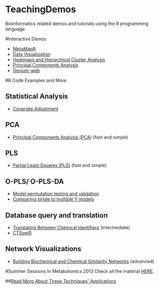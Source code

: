 TeachingDemos
=============

Bioinformatics related demos and tutorials using the R programming language.

#Interactive Demos
* [MetaMapR](spark.rstudio.com/dgrapov/MetaMapR/)
* [Data Visualization](http://spark.rstudio.com/dgrapov/Plotting/)
* [Heatmaps and Hierarchical Cluster Analysis](http://spark.rstudio.com/dgrapov/Heatmap/)
* [Principal Components Analysis](http://spark.rstudio.com/dgrapov/PCA/)
* [Devium-web](https://github.com/dgrapov/Devium-web)

#R Code Examples and More
## Statistical Analysis
* [Covariate Adjustment](https://github.com/dgrapov/TeachingDemos/blob/master/Demos/Statistical%20Analysis/Covariate%20Adjustment.md)

## PCA
* [Principal Components Analysis (PCA)](https://github.com/dgrapov/TeachingDemos/wiki/Principal-Components-Analysis) (fast and simple)

## PLS
* [Partial Least Squares (PLS)](https://github.com/dgrapov/TeachingDemos/wiki/Partial-Least-Squares) (fast and simple)

## O-PLS/ O-PLS-DA
* [Model permutation testing and validation](https://github.com/dgrapov/TeachingDemos/blob/master/Demos/Predictive%20Modeling/Iris%20O-PLS-DA/O-PLS%20modeling%20of%20Iris%20data.md)
* [Comparing single to multiple Y models](https://github.com/dgrapov/TeachingDemos/blob/master/Demos/OPLS/OPLS%20example.md)

## Database query and translation
* [Translating Between Chemical Identifiers](https://github.com/dgrapov/TeachingDemos/wiki/Translating-Between-Chemical-Identifiers)  (intermediate)
* [CTSgetR](https://github.com/dgrapov/CTSgetR)

## Network Visualizations
* [Building Biochemical and Chemical Similarity Networks](https://github.com/dgrapov/TeachingDemos/wiki/Biochemical-and-Chemical-Similarity-Networks) (advanced)

#Summer Sessions In Metabolomics 2013
Check all the material [HERE](http://imdevsoftware.wordpress.com/2013/09/08/sessions-in-metabolomics-2013/).

##[Read More About These Techniques' Applications](http://imdevsoftware.wordpress.com/category/uncategorized/)
